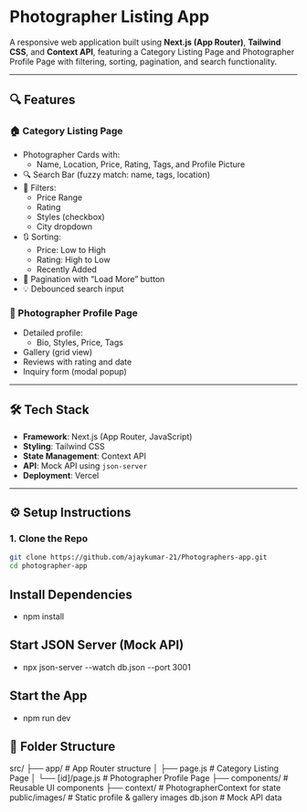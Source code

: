 # Photographer Listing App

A responsive web application built using **Next.js (App Router)**, **Tailwind CSS**, and **Context API**, featuring a Category Listing Page and Photographer Profile Page with filtering, sorting, pagination, and search functionality.

---

## 🔍 Features

### 🏠 Category Listing Page

- Photographer Cards with:
  - Name, Location, Price, Rating, Tags, and Profile Picture
- 🔍 Search Bar (fuzzy match: name, tags, location)
- 🎯 Filters:
  - Price Range
  - Rating
  - Styles (checkbox)
  - City dropdown
- 🔃 Sorting:
  - Price: Low to High
  - Rating: High to Low
  - Recently Added
- 📄 Pagination with “Load More” button
- 💡 Debounced search input

### 📄 Photographer Profile Page

- Detailed profile:
  - Bio, Styles, Price, Tags
- Gallery (grid view)
- Reviews with rating and date
- Inquiry form (modal popup)

---

## 🛠 Tech Stack

- **Framework**: Next.js (App Router, JavaScript)
- **Styling**: Tailwind CSS
- **State Management**: Context API
- **API**: Mock API using `json-server`
- **Deployment**: Vercel

---

## ⚙️ Setup Instructions

### 1. Clone the Repo

```bash
git clone https://github.com/ajaykumar-21/Photographers-app.git
cd photographer-app
```

## Install Dependencies

- npm install

## Start JSON Server (Mock API)

- npx json-server --watch db.json --port 3001

## Start the App

- npm run dev

## 📁 Folder Structure

src/
├── app/ # App Router structure
│ ├── page.js # Category Listing Page
│ └── [id]/page.js # Photographer Profile Page
├── components/ # Reusable UI components
├── context/ # PhotographerContext for state
public/images/ # Static profile & gallery images
db.json # Mock API data
